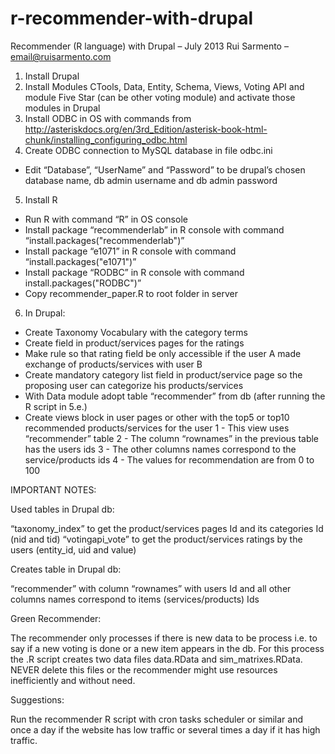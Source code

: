 # r-recommender-with-drupal

Recommender (R language) with Drupal – July 2013
Rui Sarmento – email@ruisarmento.com

1. Install Drupal
2. Install Modules CTools, Data, Entity, Schema, Views, Voting API and module Five Star (can be other voting module) and activate those modules in Drupal
3. Install ODBC in OS with commands from 
http://asteriskdocs.org/en/3rd_Edition/asterisk-book-html-chunk/installing_configuring_odbc.html
4. Create ODBC connection to MySQL database in file odbc.ini 
- Edit “Database”, “UserName” and “Password” to be drupal’s chosen database name, db admin username and db admin password
5. Install R
- Run R with command “R” in OS console
- Install package “recommenderlab” in R console with command “install.packages("recommenderlab")”
- Install package “e1071” in R console with command “install.packages("e1071")”
- Install package “RODBC” in R console with command install.packages("RODBC")”
- Copy recommender_paper.R to root folder in server
6. In Drupal:
- Create Taxonomy Vocabulary with the category terms
- Create field in product/services pages for the ratings
- Make rule so that rating field be only accessible if the user A made exchange of products/services with user B
- Create mandatory category list field in product/service page so the proposing user can categorize his products/services
- With Data module adopt table “recommender” from db (after running the R script in 5.e.) 
- Create views block in user pages or other with the top5 or top10 recommended products/services for the user
    1 - This view uses “recommender” table
    2 - The column “rownames” in the previous table has the users ids
    3 - The other columns names correspond to the service/products ids 
    4 - The values for recommendation are from 0 to 100


IMPORTANT NOTES: 

Used tables in Drupal db:

“taxonomy_index” to get the product/services pages Id and its categories Id (nid and tid)
“votingapi_vote” to get the product/services ratings by the users (entity_id, uid and value)

Creates table in Drupal db:

“recommender” with column “rownames” with users Id and all other columns names correspond to items (services/products) Ids

Green Recommender:

The recommender only processes if there is new data to be process i.e. to say if a new voting is done or a new item appears in the db. For this process the .R script creates two data files data.RData and sim_matrixes.RData. NEVER delete this files or the recommender might use resources inefficiently and without need.

Suggestions:

Run the recommender R script with cron tasks scheduler or similar and once a day if the website has low traffic or several times a day if it has high traffic.
